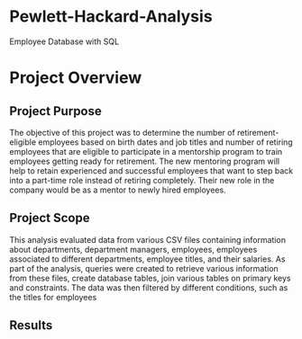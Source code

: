 # Pewlett-Hackard-Analysis
Employee Database with SQL

# Project Overview


## Project Purpose
The objective of this project was to determine the number of retirement-eligible employees based on birth dates and job titles and number of retiring employees that are eligible to participate in a mentorship program to train employees getting ready for retirement. The new mentoring program will help to retain experienced and successful employees that want to step back into a part-time role instead of retiring completely. Their new role in the company would be as a mentor to newly hired employees.

## Project Scope
This analysis evaluated data from various CSV files containing information about departments, department managers, employees, employees associated to different departments, employee titles, and their salaries. As part of the analysis, queries were created to retrieve various information from these files, create database tables, join various tables on primary keys and constraints. The data was then filtered by different conditions, such as the titles for employees

## Results
